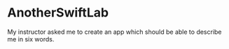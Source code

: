 # AnotherSwiftLab
My instructor asked me to create an app which should be able to describe me in six words. 
